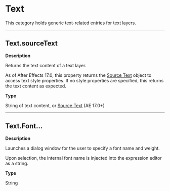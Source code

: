 <a id="text"></a>

# Text

This category holds generic text-related entries for text layers.

---

<a id="text-sourcetext"></a>

## Text.sourceText

**Description**

Returns the text content of a text layer.

As of After Effects 17.0, this property returns the [Source Text](text-sourcetext.md#sourcetext) object to access text style properties. If no style properties are specified, this returns the text content as expected.

**Type**

String of text content, or [Source Text](text-sourcetext.md#sourcetext) (AE 17.0+)

---

<a id="text-font"></a>

## Text.Font…

**Description**

Launches a dialog window for the user to specify a font name and weight.

Upon selection, the internal font name is injected into the expression editor as a string.

**Type**

String
